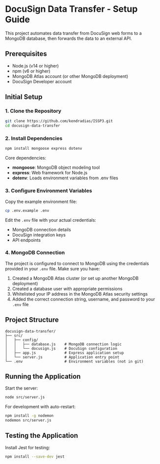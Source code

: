 # DocuSign Data Transfer - Setup Guide

This project automates data transfer from DocuSign web forms to a MongoDB database, then forwards the data to an external API.

## Prerequisites

- Node.js (v14 or higher)
- npm (v6 or higher)
- MongoDB Atlas account (or other MongoDB deployment)
- DocuSign Developer account

## Initial Setup

### 1. Clone the Repository

```bash
git clone https://github.com/kendradias/ISSP3.git
cd docusign-data-transfer
```

### 2. Install Dependencies

```bash
npm install mongoose express dotenv
```

Core dependencies:
- **mongoose**: MongoDB object modeling tool
- **express**: Web framework for Node.js
- **dotenv**: Loads environment variables from .env files

### 3. Configure Environment Variables

Copy the example environment file:

```bash
cp .env.example .env
```

Edit the `.env` file with your actual credentials:
- MongoDB connection details
- DocuSign integration keys
- API endpoints

### 4. MongoDB Connection

The project is configured to connect to MongoDB using the credentials provided in your `.env` file. Make sure you have:

1. Created a MongoDB Atlas cluster (or set up another MongoDB deployment)
2. Created a database user with appropriate permissions
3. Whitelisted your IP address in the MongoDB Atlas security settings
4. Added the correct connection string, username, and password to your `.env` file

## Project Structure

```
docusign-data-transfer/
├── src/
│   ├── config/
│   │   ├── database.js    # MongoDB connection logic
│   │   └── docusign.js    # DocuSign configuration
│   ├── app.js             # Express application setup
│   └── server.js          # Application entry point
└── .env                   # Environment variables (not in git)
```

## Running the Application

Start the server:

```bash
node src/server.js
```

For development with auto-restart:

```bash
npm install -g nodemon
nodemon src/server.js
```

## Testing the Application
Install Jest for testing: 

```bash
npm install --save-dev jest
```

